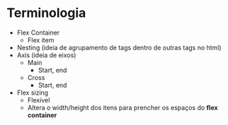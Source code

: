 # Terminologia

- Flex Container
  - Flex item
- Nesting (ideia de agrupamento de tags dentro de outras tags no html)
- Axis (ideia de eixos)
  - Main
    - Start, end
  - Cross
    - Start, end
- Flex sizing
  - Flexível
  - Altera o width/height dos itens para prencher os espaços do **flex container**
  
